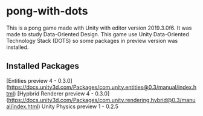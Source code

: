 # pong-with-dots
This is a pong game made with Unity with editor version 2019.3.0f6. It was made to study Data-Oriented Design. This game use Unity Data-Oriented Technology Stack (DOTS) so some packages in preview version was installed.

## Installed Packages
[Entities preview 4 - 0.3.0] (https://docs.unity3d.com/Packages/com.unity.entities@0.3/manual/index.html)
[Hypbrid Renderer preview 4 - 0.3.0] (https://docs.unity3d.com/Packages/com.unity.rendering.hybrid@0.3/manual/index.html)
Unity Physics preview 1 - 0.2.5
